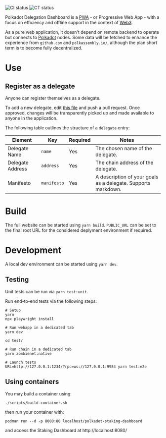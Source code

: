 ![CI status](https://github.com/paritytech/governance-ui/actions/workflows/ci.yml/badge.svg)
![CT status](https://github.com/paritytech/governance-ui/actions/workflows/ct.yml/badge.svg)

Polkadot Delegation Dashboard is a [PWA](https://web.dev/learn/pwa/) - or Progressive Web App - with a focus on efficiency and offline support in the context of [Web3](https://polkadot.network/).

As a pure web application, it doesn't depend on remote backend to operate but connects to [Polkadot](https://polkadot.network/) nodes.
Some data will be fetched to enhance the experience from `github.com` and `polkassembly.io/`, although the plan short term is to become fully decentralized.

# Use

## Register as a delegate

Anyone can register themselves as a delegate.

To add a new delegate, edit [this file](assets/data/polkadot/delegates.json) and push a pull request. Once approved, changes will be transparently picked up and made available to anyone in the application.

The following table outlines the structure of a `delegate` entry:

| Element          | Key          | Required | Notes                                                                                       |
| ---------------- | ------------ | -------- | ------------------------------------------------------------------------------------------- |
| Delegate Name    | `name`       | Yes      | The chosen name of the delegate.                                                            |
| Delegate Address | `address`    | Yes      | The chain address of the delegate.                                                          |
| Manifesto        | `manifesto`  | Yes      | A description of your goals as a delegate. Supports markdown.                               |

# Build

The full website can be started using `yarn build`. `PUBLIC_URL` can be set to the final root URL for the considered deplyment environment if required.

# Development

A local dev environment can be started using `yarn dev`.

## Testing

Unit tests can be run via `yarn test:unit`.

Run end-to-end tests via the following steps:

```shell
# Setup
yarn
npx playwright install

# Run webapp in a dedicated tab
yarn dev

cd test/

# Run chain in a dedicated tab
yarn zombienet:native

# Launch tests
URL=http://127.0.0.1:1234/?rpc=ws://127.0.0.1:9984 yarn test:e2e
```

## Using containers
You may build a container using:

```
./scripts/build-container.sh
```
then run your container with:

```
podman run --d -p 8080:80 localhost/polkadot-staking-dashboard
```

and access the Staking Dashboard at http://localhost:8080/
